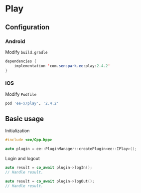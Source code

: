 # Play
## Configuration
### Android
Modify `build.gradle`
```java
dependencies {
    implementation 'com.senspark.ee:play:2.4.2'
}
```

### iOS
Modify `Podfile`
```ruby
pod 'ee-x/play', '2.4.2'
```

## Basic usage
Initialization
```cpp
#include <ee/Cpp.hpp>

auto plugin = ee::PluginManager::createPlugin<ee::IPlay>();
```

Login and logout
```cpp
auto result = co_await plugin->logIn();
// Handle result.

auto result = co_await plugin->logOut();
// Handle result.
```
